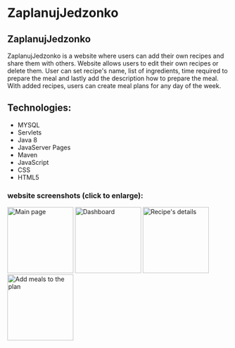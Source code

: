 

# ZaplanujJedzonko

## ZaplanujJedzonko

ZaplanujJedzonko is a website where users can add their own recipes and share them with others.
Website allows users to edit their own recipes or delete them.
User can set recipe's name, list of ingredients, time required to prepare the meal and lastly add the description how to prepare the meal.
With added recipes, users can create meal plans for any day of the week. 

## Technologies:
- MYSQL
- Servlets
- Java 8
- JavaServer Pages
- Maven
- JavaScript
- CSS
- HTML5


### website screenshots (click to enlarge):
<p float="left">
  <img title="Main page" src="https://user-images.githubusercontent.com/98467969/168395543-853c9f30-1b6a-4f9e-8998-a2d3f61bfd8c.png" height="150 width="150" />
  <img title="Dashboard" src="https://user-images.githubusercontent.com/98467969/168395559-4dae7ade-e840-4219-b652-a737b6b93c1f.png" height="150 width="150" /> 
  <img title="Recipe's details" src="https://user-images.githubusercontent.com/98467969/168395589-bee622eb-9129-4fc1-a9a8-a08054f06e89.png" height="150 width="150" />
    <img title="Add meals to the plan" src="https://user-images.githubusercontent.com/98467969/168395645-1cb1388b-e82e-4323-af82-b4c765771717.png" height="150 width="150" />
</p>
